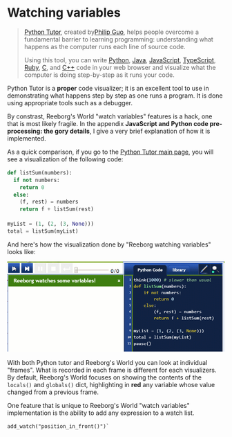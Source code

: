 # Watching variables

> [Python Tutor](http://www.pythontutor.com/visualize.html), created by[Philip Guo](http://www.pgbovine.net/), helps people overcome a fundamental barrier to learning programming: understanding what happens as the computer runs each line of source code.
>
> Using this tool, you can write [Python](http://www.pythontutor.com/visualize.html#py=2), [Java](http://www.pythontutor.com/java.html), [JavaScript](http://www.pythontutor.com/javascript.html), [TypeScript](http://www.pythontutor.com/typescript.html), [Ruby](http://www.pythontutor.com/ruby.html), [C](http://www.pythontutor.com/c.html), and [C++](http://www.pythontutor.com/cpp.html) code in your web browser and visualize what the computer is doing step-by-step as it runs your code.

Python Tutor is a **proper** code visualizer; it is an excellent tool to use in demonstrating what happens step by step as one runs a program. It is done using appropriate tools such as a debugger.

By constrast, Reeborg's World "watch variables" features is a hack, one that is most likely fragile.  In the appendix **JavaScript and Python code pre-processing: the gory details**, I give a very brief explanation of how it is implemented.

As a quick comparison, if you go to the [Python Tutor main page](http://www.pythontutor.com/), you will see a visualization of the following code:

```py
def listSum(numbers):
  if not numbers:
    return 0
  else:
    (f, rest) = numbers
    return f + listSum(rest)

myList = (1, (2, (3, None)))
total = listSum(myList)
```

And here's how the visualization done by "Reeborg watching variables" looks like:

![](/assets/python_tutor.gif)

With both Python tutor and Reeborg's World you can look at individual "frames". What is recorded in each frame is different for each visualizers.  By default, Reeborg's World focuses on showing the contents of the `locals()` and `globals()` dict, highlighting in **red** any variable whose value changed from a previous frame.

One feature that is unique to Reeborg's World "watch variables" implementation is the ability to add any expression to a watch list.

    add_watch("position_in_front()")`



